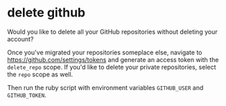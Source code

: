 # delete github

Would you like to delete all your GitHub repositories without deleting your account?

Once you've migrated your repositories someplace else, navigate to https://github.com/settings/tokens and generate an access token with the `delete_repo` scope. If you'd like to delete your private repositories, select the `repo` scope as well.

Then run the ruby script with environment variables `GITHUB_USER` and `GITHUB_TOKEN`.
